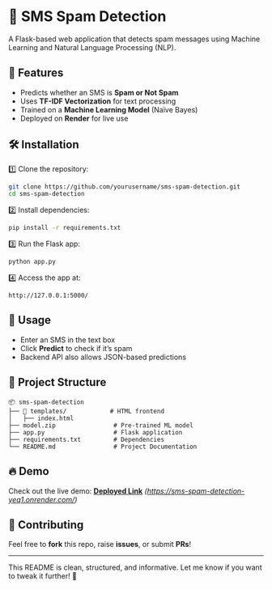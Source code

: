 # 📩 SMS Spam Detection  
A Flask-based web application that detects spam messages using Machine Learning and Natural Language Processing (NLP).  

## 🚀 Features  
- Predicts whether an SMS is **Spam or Not Spam**  
- Uses **TF-IDF Vectorization** for text processing  
- Trained on a **Machine Learning Model** (Naïve Bayes)  
- Deployed on **Render** for live use  

## 🛠 Installation  

1️⃣ Clone the repository:  
```bash
git clone https://github.com/yourusername/sms-spam-detection.git
cd sms-spam-detection
```

2️⃣ Install dependencies:  
```bash
pip install -r requirements.txt
```

3️⃣ Run the Flask app:  
```bash
python app.py
```

4️⃣ Access the app at:  
```
http://127.0.0.1:5000/
```

## 🎯 Usage  
- Enter an SMS in the text box  
- Click **Predict** to check if it’s spam  
- Backend API also allows JSON-based predictions  

## 📂 Project Structure  
```
📦 sms-spam-detection  
├── 📂 templates/            # HTML frontend  
│   ├── index.html  
├── model.zip                # Pre-trained ML model  
├── app.py                   # Flask application  
├── requirements.txt         # Dependencies  
└── README.md                # Project Documentation  
```

## 🔥 Demo  
Check out the live demo: **[Deployed Link](#)** *(https://sms-spam-detection-yeq1.onrender.com/)*  

## 🤝 Contributing  
Feel free to **fork** this repo, raise **issues**, or submit **PRs**!  

---

This README is clean, structured, and informative. Let me know if you want to tweak it further! 🚀
